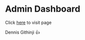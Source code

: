 # Admin Dashboard

Click [here](https://admin-dashboard-sample.netlify.app/) to visit page

Dennis Githinji 👍
